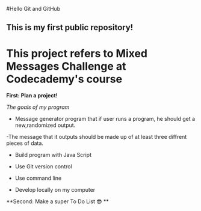 #Hello Git and GitHub

## This is my first public repository!

**This project refers to Mixed Messages Challenge at Codecademy's course**
==========================================================================

**First: Plan a project!**

*The goals of my program*

- Message generator program that if user runs a program, he should get a new,randomized output.

-The message that it outputs should be made up of at least three diffrent pieces of data.

- Build program with Java Script

- Use Git version control

- Use command line

- Develop locally on my computer


**Second: Make a super To Do List :sunglasses: **